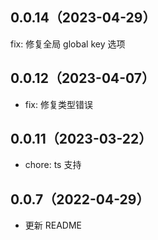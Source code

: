 ## 0.0.14（2023-04-29）
fix: 修复全局 global key 选项
## 0.0.12（2023-04-07）
- fix: 修复类型错误
## 0.0.11（2023-03-22）
- chore: ts 支持
## 0.0.7（2022-04-29）
- 更新 README
